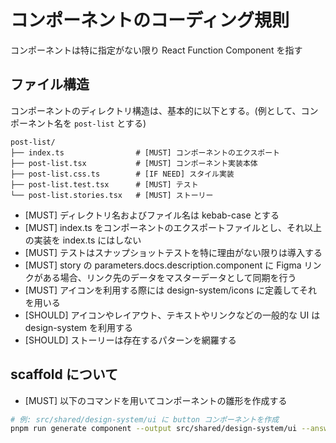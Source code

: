 # コンポーネントのコーディング規則

コンポーネントは特に指定がない限り React Function Component を指す

## ファイル構造

コンポーネントのディレクトリ構造は、基本的に以下とする。(例として、コンポーネント名を `post-list` とする)

```
post-list/
├── index.ts                # [MUST] コンポーネントのエクスポート
├── post-list.tsx           # [MUST] コンポーネント実装本体
├── post-list.css.ts        # [IF NEED] スタイル実装
├── post-list.test.tsx      # [MUST] テスト
└── post-list.stories.tsx   # [MUST] ストーリー
```

- [MUST] ディレクトリ名およびファイル名は kebab-case とする
- [MUST] index.ts をコンポーネントのエクスポートファイルとし、それ以上の実装を index.ts にはしない
- [MUST] テストはスナップショットテストを特に理由がない限りは導入する
- [MUST] story の parameters.docs.description.component に Figma リンクがある場合、リンク先のデータをマスターデータとして同期を行う
- [MUST] アイコンを利用する際には design-system/icons に定義してそれを用いる
- [SHOULD] アイコンやレイアウト、テキストやリンクなどの一般的な UI は design-system を利用する
- [SHOULD] ストーリーは存在するパターンを網羅する

## scaffold について

- [MUST] 以下のコマンドを用いてコンポーネントの雛形を作成する

```bash
# 例: src/shared/design-system/ui に button コンポーネントを作成
pnpm run generate component --output src/shared/design-system/ui --answer "name:button"
```

